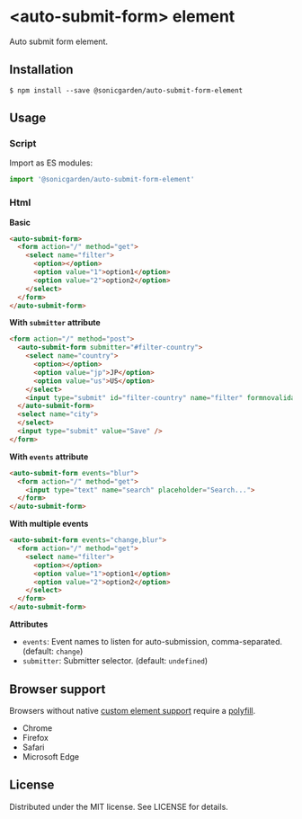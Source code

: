 # &lt;auto-submit-form&gt; element

Auto submit form element.

## Installation

```
$ npm install --save @sonicgarden/auto-submit-form-element
```

## Usage

### Script

Import as ES modules:

```js
import '@sonicgarden/auto-submit-form-element'
```

### Html

**Basic**

```html
<auto-submit-form>
  <form action="/" method="get">
    <select name="filter">
      <option></option>
      <option value="1">option1</option>
      <option value="2">option2</option>
    </select>
  </form>
</auto-submit-form>
```

**With `submitter` attribute**

```html
<form action="/" method="post">
  <auto-submit-form submitter="#filter-country">
    <select name="country">
      <option></option>
      <option value="jp">JP</option>
      <option value="us">US</option>
    </select>
    <input type="submit" id="filter-country" name="filter" formnovalidate hidden />
  </auto-submit-form>
  <select name="city">
  </select>
  <input type="submit" value="Save" />
</form>
```

**With `events` attribute**

```html
<auto-submit-form events="blur">
  <form action="/" method="get">
    <input type="text" name="search" placeholder="Search...">
  </form>
</auto-submit-form>
```

**With multiple events**

```html
<auto-submit-form events="change,blur">
  <form action="/" method="get">
    <select name="filter">
      <option></option>
      <option value="1">option1</option>
      <option value="2">option2</option>
    </select>
  </form>
</auto-submit-form>
```

**Attributes**

- `events`: Event names to listen for auto-submission, comma-separated. (default: `change`)
- `submitter`: Submitter selector. (default: `undefined`)

## Browser support

Browsers without native [custom element support][support] require a [polyfill][].
- Chrome
- Firefox
- Safari
- Microsoft Edge

[support]: https://caniuse.com/custom-elementsv1
[polyfill]: https://github.com/webcomponents/custom-elements

## License

Distributed under the MIT license. See LICENSE for details.
